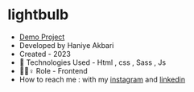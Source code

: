 # lightbulb


- [Demo Project](https://raw.githack.com/HaniyeAkbari/lightbulb/main/index.html)
- Developed by Haniye Akbari
- Created - 2023
- 🤖 Technologies Used - Html , css , Sass , Js
- 🤖🤖♀️ Role - Frontend
- How to reach me : with my 
[instagram](https://https://instagram.com/front.by.h?igshid=ZGUzMzM3NWJiOQ==) and 
[linkedin](https://www.linkedin.com/in/haniye-akbari-12420127b?lipi=urn%3Ali%3Apage%3Ad_flagship3_profile_view_base_contact_details%3BnjO8J3xjTYGEiYk%2BQnAHCw%3D%3D)
 

